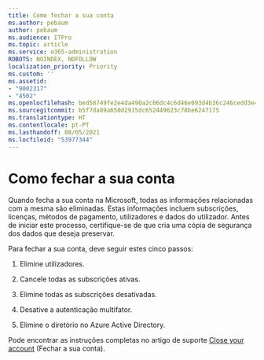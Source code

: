 ```yaml
---
title: Como fechar a sua conta
ms.author: pebaum
author: pebaum
ms.audience: ITPro
ms.topic: article
ms.service: o365-administration
ROBOTS: NOINDEX, NOFOLLOW
localization_priority: Priority
ms.custom: ''
ms.assetid:
- "9002317"
- "4502"
ms.openlocfilehash: bed58749fe2e4da490a2c86dc4c6d46e093d4b36c246cedd3e4f86e75c817c9a
ms.sourcegitcommit: b5f7da89a650d2915dc652449623c78be6247175
ms.translationtype: HT
ms.contentlocale: pt-PT
ms.lasthandoff: 08/05/2021
ms.locfileid: "53977344"
---
```

# <a name="how-to-close-your-account"></a>Como fechar a sua conta

Quando fecha a sua conta na Microsoft, todas as informações relacionadas com a mesma são eliminadas. Estas informações incluem subscrições, licenças, métodos de pagamento, utilizadores e dados do utilizador. Antes de iniciar este processo, certifique-se de que cria uma cópia de segurança dos dados que deseja preservar.

Para fechar a sua conta, deve seguir estes cinco passos:

1. Elimine utilizadores.

2. Cancele todas as subscrições ativas.

3. Elimine todas as subscrições desativadas.

4. Desative a autenticação multifator.

5. Elimine o diretório no Azure Active Directory.

Pode encontrar as instruções completas no artigo de suporte [Close your account](https://docs.microsoft.com/microsoft-365/commerce/close-your-account) (Fechar a sua conta).
